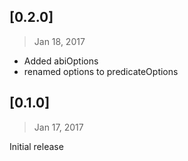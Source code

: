 ## [0.2.0]
> Jan 18, 2017 
* Added abiOptions
* renamed  options to predicateOptions


## [0.1.0]
> Jan 17, 2017 

Initial release
